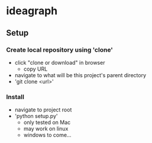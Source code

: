 # ideagraph

## Setup

### Create local repository using 'clone'
- click "clone or download" in browser
  - copy URL
- navigate to what will be this project's parent directory
- 'git clone \<url\>'


### Install
- navigate to project root
- 'python setup.py'
  - only tested on Mac
  - may work on linux
  - windows to come...
